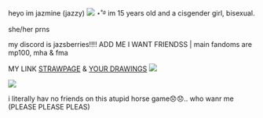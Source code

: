heyo im jazmine (jazzy) ![](https://64.media.tumblr.com/25dc7a0f5819a06a692dd28f4d439293/f7b509a51ab1764e-62/s75x75_c1/d713cb389f2f39a4e0a1cf3b1608c48775fb7d4a.gifv)  ⋆˚࿔ im 15 years old and a cisgender girl, bisexual. she/her prns 

my discord is jazsberries!!!! ADD ME I WANT FRIENDSS | main fandoms are mp100, mha & fma

MY LINK  [STRAWPAGE](https://jazsberries.straw.page/) & [YOUR DRAWINGS](https://alalalalalal.straw.page/) ![](https://64.media.tumblr.com/3d7707d26ce1bad9a48ff5d643600784/f7b509a51ab1764e-3f/s75x75_c1/db5f416ce489c5678e5c92b31ecdbc11092873d3.gifv) 

![](https://64.media.tumblr.com/423c215a244d2f4299e815ca37eb457d/92f95e418ff1b5db-f0/s540x810/1dac36a2b6a3bf3272692536245aae61d7bfe8c1.gif)

i literally hav no friends on this atupid horse game😞😞.. who wanr me (PLEASE PLEASE PLEAS)
